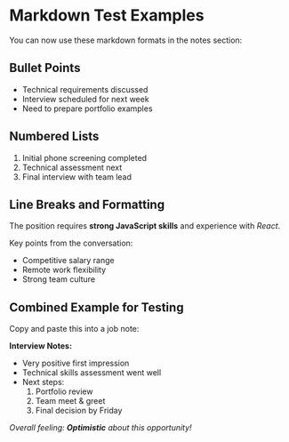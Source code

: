 # Markdown Test Examples

You can now use these markdown formats in the notes section:

## Bullet Points
- Technical requirements discussed
- Interview scheduled for next week
- Need to prepare portfolio examples

## Numbered Lists
1. Initial phone screening completed
2. Technical assessment next
3. Final interview with team lead

## Line Breaks and Formatting
The position requires **strong JavaScript skills** and experience with *React*.

Key points from the conversation:
- Competitive salary range
- Remote work flexibility
- Strong team culture

## Combined Example for Testing
Copy and paste this into a job note:

**Interview Notes:**
- Very positive first impression
- Technical skills assessment went well
- Next steps:
  1. Portfolio review
  2. Team meet & greet
  3. Final decision by Friday

*Overall feeling: **Optimistic** about this opportunity!*